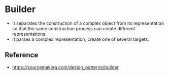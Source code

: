 # Builder

- It separates the construction of a complex object from its representation so that the same construction process can create different representations.
- It parses a complex representation, create one of several targets.

## Reference

- https://sourcemaking.com/design_patterns/builder
